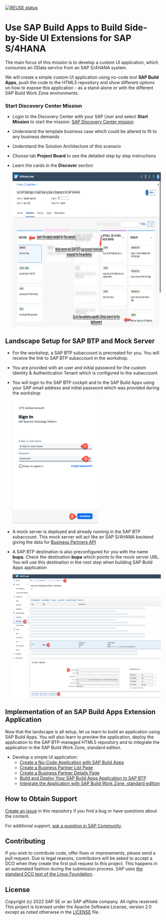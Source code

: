 [![REUSE status](https://api.reuse.software/badge/github.com/SAP-samples/btp-s4hana-nocode-extension)](https://api.reuse.software/info/github.com/SAP-samples/btp-s4hana-nocode-extension)
# Use SAP Build Apps to Build Side-by-Side UI Extensions for SAP S/4HANA

The main focus of this mission is to develop a custom UI application, which consumes an OData service from an SAP S/4HANA system.

We will create a simple custom UI application using no-code tool **SAP Build Apps**, push the code to the HTML5 repository and show different options on how to expose this application - as a stand-alone or with the different SAP Build Work Zone environments.


### Start Discovery Center Mission 

- Login to the Discovery Center with your SAP User and select **Start Mission** to start the mission: [SAP Discovery Center mission](https://discovery-center.cloud.sap/missiondetail/4024/4228/)
- Understand the template business case which could be altered to fit to any business demands
- Understand the Solution Architecture of this scenario 
- Choose tab **Project Board** to see the detailed step by step instructions
- Learn the cards in the **Discover** section
  
  <img src="./dcBoard.png" height="500px">
  
## Landscape Setup for SAP BTP and Mock Server

- For the workshop, a SAP BTP subaccount is precreated for you. You will receive the link to SAP BTP subaccount in the workshop.
- You are provided with an user and initial password for the custom Identity & Authentication Tenant which is configured to the subaccount.
- You will login to the SAP BTP cockpit and to the SAP Build Apps using your SAP email address and initial password which was provided during the workshop
  
  <img src="./loginWithCustomIAS.png" height="400px">
  
- A mock server is deployed and already running in the SAP BTP subaccount. This mock server will act like an SAP S/4HANA backend giving the data for [Business Partners API](https://api.sap.com/api/API_BUSINESS_PARTNER/overview)
- A SAP BTP destination is also preconfigured for you with the name **bupa**. Check the destination **bupa** which points to the mock server URL. You will use this destination in the next step when building SAP Build Apps application

  <img src="./bupa.png" height="400px">


## Implementation of an SAP Build Apps Extension Application

Now that the landscape is all setup, let us learn to build an application using SAP Build Apps. You will also learn to preview the application, deploy the application to the SAP BTP-managed HTML5 repository and to integrate the application in the SAP Build Work Zone, standard edition. 

* Develop a simple UI application:
  * [Create a No-Code Application with SAP Build Apps](./create-application/develop/README.md)
  * [Create a Business Partner List Page](./create-application/develop/ListPage/README.md)
  * [Create a Business Partner Details Page](./create-application/develop/DetailsPage/README.md)
  * [Build and Deploy Your SAP Build Apps Application to SAP BTP](./create-application/deploy/README.md)
  * [Integrate the Application with SAP Build Work Zone, standard edition](./create-application/workzone/README.md)

## How to Obtain Support

[Create an issue](https://github.com/SAP-samples/btp-s4hana-nocode-extension/issues) in this repository if you find a bug or have questions about the content.

For additional support, [ask a question in SAP Community](https://answers.sap.com/questions/ask.html).

## Contributing

If you wish to contribute code, offer fixes or improvements, please send a pull request. Due to legal reasons, contributors will be asked to accept a DCO when they create the first pull request to this project. This happens in an automated fashion during the submission process. SAP uses [the standard DCO text of the Linux Foundation](https://developercertificate.org/).

## License

Copyright (c) 2022 SAP SE or an SAP affiliate company. All rights reserved. This project is licensed under the Apache Software License, version 2.0 except as noted otherwise in the [LICENSE](LICENSE) file.

